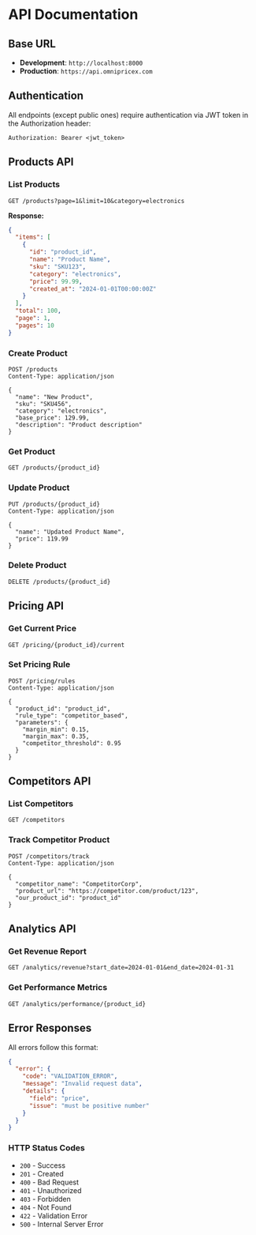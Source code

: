 # API Documentation

## Base URL
- **Development**: `http://localhost:8000`
- **Production**: `https://api.omnipricex.com`

## Authentication

All endpoints (except public ones) require authentication via JWT token in the Authorization header:

```
Authorization: Bearer <jwt_token>
```

## Products API

### List Products
```http
GET /products?page=1&limit=10&category=electronics
```

**Response:**
```json
{
  "items": [
    {
      "id": "product_id",
      "name": "Product Name",
      "sku": "SKU123",
      "category": "electronics",
      "price": 99.99,
      "created_at": "2024-01-01T00:00:00Z"
    }
  ],
  "total": 100,
  "page": 1,
  "pages": 10
}
```

### Create Product
```http
POST /products
Content-Type: application/json

{
  "name": "New Product",
  "sku": "SKU456",
  "category": "electronics",
  "base_price": 129.99,
  "description": "Product description"
}
```

### Get Product
```http
GET /products/{product_id}
```

### Update Product
```http
PUT /products/{product_id}
Content-Type: application/json

{
  "name": "Updated Product Name",
  "price": 119.99
}
```

### Delete Product
```http
DELETE /products/{product_id}
```

## Pricing API

### Get Current Price
```http
GET /pricing/{product_id}/current
```

### Set Pricing Rule
```http
POST /pricing/rules
Content-Type: application/json

{
  "product_id": "product_id",
  "rule_type": "competitor_based",
  "parameters": {
    "margin_min": 0.15,
    "margin_max": 0.35,
    "competitor_threshold": 0.95
  }
}
```

## Competitors API

### List Competitors
```http
GET /competitors
```

### Track Competitor Product
```http
POST /competitors/track
Content-Type: application/json

{
  "competitor_name": "CompetitorCorp",
  "product_url": "https://competitor.com/product/123",
  "our_product_id": "product_id"
}
```

## Analytics API

### Get Revenue Report
```http
GET /analytics/revenue?start_date=2024-01-01&end_date=2024-01-31
```

### Get Performance Metrics
```http
GET /analytics/performance/{product_id}
```

## Error Responses

All errors follow this format:

```json
{
  "error": {
    "code": "VALIDATION_ERROR",
    "message": "Invalid request data",
    "details": {
      "field": "price",
      "issue": "must be positive number"
    }
  }
}
```

### HTTP Status Codes
- `200` - Success
- `201` - Created
- `400` - Bad Request
- `401` - Unauthorized
- `403` - Forbidden
- `404` - Not Found
- `422` - Validation Error
- `500` - Internal Server Error

